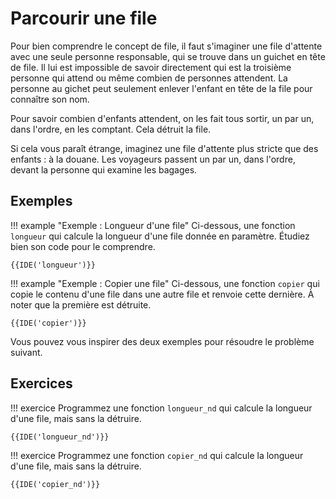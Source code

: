 # Parcourir une file

Pour bien comprendre le concept de file, il faut s'imaginer une file d'attente avec une seule personne responsable, qui se trouve dans un guichet en tête de file. Il lui est impossible de savoir directement qui est la troisième personne qui attend ou même combien de personnes attendent. La personne au gichet peut seulement enlever l'enfant en tête de la file pour connaître son nom.

Pour savoir combien d'enfants attendent, on les fait tous sortir, un par un, dans l'ordre, en les comptant. Cela détruit la file.

Si cela vous paraît étrange, imaginez une file d'attente plus stricte que des enfants : à la douane. Les voyageurs passent un par un, dans l'ordre, devant la personne qui examine les bagages.

## Exemples

!!! example "Exemple : Longueur d'une file"
    Ci-dessous, une fonction `longueur` qui calcule la longueur d'une file donnée en paramètre. Étudiez bien son code pour le comprendre.

    {{IDE('longueur')}}

!!! example "Exemple : Copier une file"
    Ci-dessous, une fonction `copier` qui copie le contenu d'une file dans une autre file et renvoie cette dernière. À noter que la première est détruite.

    {{IDE('copier')}}

Vous pouvez vous inspirer des deux exemples pour résoudre le problème suivant.

## Exercices

!!! exercice
    Programmez une fonction `longueur_nd` qui calcule la longueur d'une file, mais sans la détruire. 

    {{IDE('longueur_nd')}}

!!! exercice
    Programmez une fonction `copier_nd` qui calcule la longueur d'une file, mais sans la détruire. 

    {{IDE('copier_nd')}}
